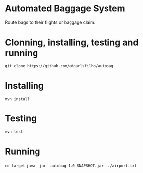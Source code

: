 # Automated Baggage System

Route bags to their flights or baggage claim.

# Clonning, installing, testing and running
`git clone https://github.com/edgarlsfilho/autobag`

# Installing
`mvn install`

# Testing
`mvn test`

# Running
`cd target`
`java -jar  autobag-1.0-SNAPSHOT.jar ../airport.txt`
